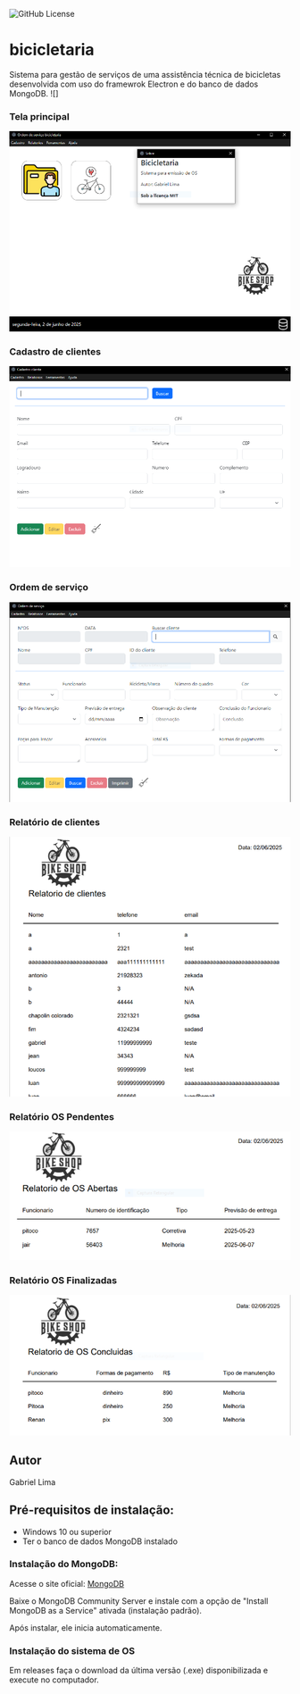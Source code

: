 ![GitHub License](https://img.shields.io/github/license/gabrielxla/bicicletaria)

# bicicletaria
Sistema para gestão de serviços de uma assistência técnica de bicicletas desenvolvida com uso do framewrok Electron e do banco de dados MongoDB.
![]

### Tela principal
![](src/public/img/telaincial.PNG)
### Cadastro de clientes
![](src/public/img/cliente.PNG)
### Ordem de serviço
![](src/public/img/cadastroOS.PNG)
### Relatório de clientes
![](src/public/img/relatorioCliente.PNG)
### Relatório OS Pendentes
![](src/public/img/OSabertas.PNG)
### Relatório OS Finalizadas
![](src/public/img/OSconcluidas.PNG)

## Autor
Gabriel Lima

## Pré-requisitos de instalação:
- Windows 10 ou superior
- Ter o banco de dados MongoDB instalado

### Instalação do MongoDB:
Acesse o site oficial:
[MongoDB](https://www.mongodb.com/try/download/community)

Baixe o MongoDB Community Server e instale com a opção de "Install MongoDB as a Service" ativada (instalação padrão).

Após instalar, ele inicia automaticamente.

### Instalação do sistema de OS
Em releases faça o download da última versão (.exe) disponibilizada e execute no computador.
